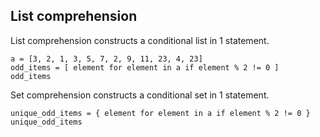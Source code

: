 List comprehension
-----
List comprehension constructs a conditional list in 1 statement.
```
a = [3, 2, 1, 3, 5, 7, 2, 9, 11, 23, 4, 23]
odd_items = [ element for element in a if element % 2 != 0 ]
odd_items
```
Set comprehension constructs a conditional set in 1 statement.
```
unique_odd_items = { element for element in a if element % 2 != 0 }
unique_odd_items
```

